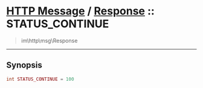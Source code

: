 # [HTTP Message](http.md) / [Response](http-Response.md) :: STATUS_CONTINUE
 > im\http\msg\Response
____

## Synopsis
```php
int STATUS_CONTINUE = 100
```
